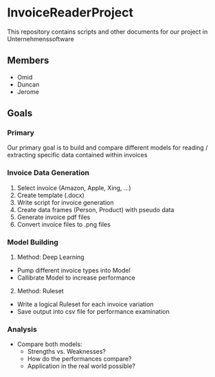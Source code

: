 # InvoiceReaderProject
This repository contains scripts and other documents for our project in Unternehmenssoftware

## Members
- Omid
- Duncan
- Jerome

## Goals

### Primary

Our primary goal is to build and compare different models for reading / extracting specific data contained within invoices

### Invoice Data Generation
1. Select invoice (Amazon, Apple, Xing, ...)
2. Create template (.docx)
3. Write script for invoice generation
4. Create data frames (Person, Product) with pseudo data
5. Generate invoice pdf files
6. Convert invoice files to .png files

### Model Building
1. Method: Deep Learning
  *  Pump different invoice types into Model
  *  Callibrate Model to increase performance
2. Method: Ruleset
  *  Write a logical Ruleset for each invoice variation
  *  Save output into csv file for performance examination

### Analysis
- Compare both models:
  *  Strengths vs. Weaknesses?
  *  How do the performances compare?
  *  Application in the real world possible?
